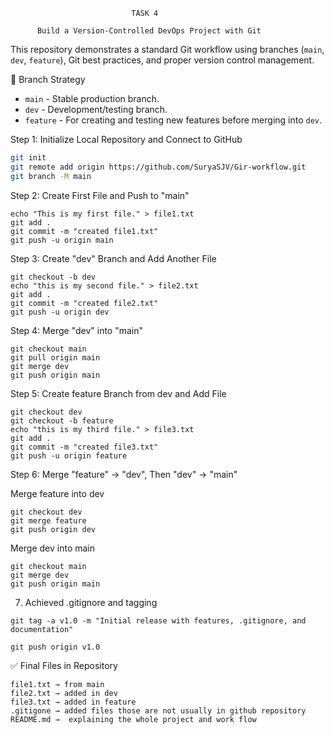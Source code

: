                                TASK 4

          Build a Version-Controlled DevOps Project with Git

This repository demonstrates a standard Git workflow using branches (`main`, `dev`, `feature`), Git best practices, and proper version control management.

📂 Branch Strategy

- `main` - Stable production branch.
- `dev` - Development/testing branch.
- `feature` - For creating and testing new features before 
              merging into `dev`.


Step 1: Initialize Local Repository and Connect to GitHub
```bash
git init
git remote add origin https://github.com/SuryaSJV/Gir-workflow.git
git branch -M main
```

Step 2: Create First File and Push to "main"
```
echo "This is my first file." > file1.txt
git add .
git commit -m "created file1.txt"
git push -u origin main
```

Step 3: Create "dev" Branch and Add Another File
```
git checkout -b dev
echo "this is my second file." > file2.txt
git add .
git commit -m "created file2.txt"
git push -u origin dev
```

Step 4: Merge "dev" into "main"
```
git checkout main
git pull origin main
git merge dev
git push origin main
```

Step 5: Create feature Branch from dev and Add File
```
git checkout dev
git checkout -b feature
echo "this is my third file." > file3.txt
git add .
git commit -m "created file3.txt"
git push -u origin feature
```

Step 6: Merge "feature" → "dev", Then "dev" → "main"

   Merge feature into dev
```
git checkout dev
git merge feature
git push origin dev
```

   Merge dev into main
```
git checkout main
git merge dev
git push origin main
```


7. Achieved .gitignore and tagging 
```
git tag -a v1.0 -m "Initial release with features, .gitignore, and documentation"

git push origin v1.0
```

✅ Final Files in Repository
```
file1.txt → from main
file2.txt → added in dev
file3.txt → added in feature
.gitigone → added files those are not usually in github repository
README.md →  explaining the whole project and work flow
```




